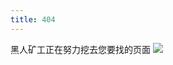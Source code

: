 ```yaml
---
title: 404
---
```

<!--王復來 -->
<!--王復來 -->
<!--王復來 -->
<!--王復來 -->
<!--王復來 -->
<!--王復來 -->
<!--王復來 -->
<!--王復來 -->
<!--王復來 -->
<!--王復來 -->
<!--王復來 -->
<!--王復來 -->
<!--王復來 -->
<!--王復來 -->
<!--王復來 -->
<!--王復來 -->
<!--王復來 -->
<!--王復來 -->
<!--王復來 -->
<!--王復來 -->
<!--王復來 -->
<!--王復來 -->
<!--王復來 -->
<!--王復來 -->
<!--王復來 -->
<!--王復來 -->
<!--王復來 -->
<!--王復來 -->
<!--王復來 -->
<!--王復來 -->
<!--王復來 -->
<!--王復來 -->
<!--王復來 -->
<!--王復來 -->
<!--王復來 -->
<!--王復來 -->
<!--王復來 -->
<!--王復來 -->
<!--王復來 -->
<!--王復來 -->
<!--王復來 -->
<!--王復來 -->
<!--王復來 -->
<!--王復來 -->
<!--王復來 -->
<!--王復來 -->
<!--王復來 -->
黑人矿工正在努力挖去您要找的页面
![](https://github.com/mengxiaozhi/dowload/raw/gh-pages/image/62464(1).gif)
<!--王復來 -->